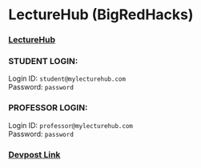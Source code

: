 # LectureHub (BigRedHacks)

### [LectureHub](34.214.151.127)
### STUDENT LOGIN:
Login ID: `student@mylecturehub.com`<br>
Password: `password`

### PROFESSOR LOGIN:
Login ID: `professor@mylecturehub.com`<br>
Password: `password`

### [Devpost Link](https://devpost.com/software/lecture-hub)
